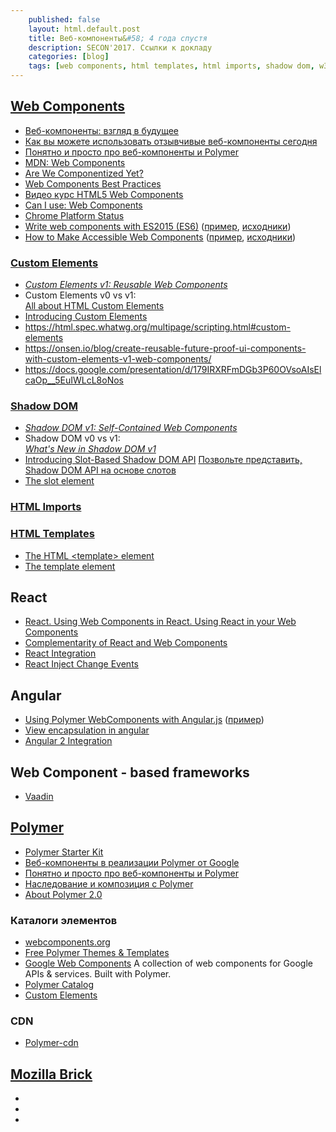 ```yaml
---
    published: false
    layout: html.default.post
    title: Веб-компоненты&#58; 4 года спустя
    description: SECON'2017. Ссылки к докладу
    categories: [blog]
    tags: [web components, html templates, html imports, shadow dom, w3c, polymer]
---
```



## [Web Components](http://w3c.github.io/webcomponents/explainer/)
*   [Веб-компоненты: взгляд в будущее](https://learn.javascript.ru/webcomponents)
*   [Как вы можете использовать отзывчивые веб-компоненты сегодня](https://habrahabr.ru/post/280636/)
*   [Понятно и просто про веб-компоненты и Polymer](https://habrahabr.ru/company/dataart/blog/270109/)
*   [MDN: Web Components](https://developer.mozilla.org/en-US/docs/Web/Web_Components)
*   [Are We Componentized Yet?](http://jonrimmer.github.io/are-we-componentized-yet/)
*   [Web Components Best Practices](https://www.webcomponents.org/community/articles/web-components-best-practices)
*   [Видео курс HTML5 Web Components](https://itvdn.com/ru/video/html5-webcomponents)
*   [Can I use: Web Components](http://caniuse.com/#search=components)
*   [Chrome Platform Status](https://www.chromestatus.com/features#category%3A%20Web%20Components)
*   [Write web components with ES2015 (ES6)](https://blog.revillweb.com/write-web-components-with-es2015-es6-75585e1f2584)
    ([пример](http://revillweb.github.io/es2015-web-component-tutorial/),
     [исходники](https://github.com/RevillWeb/es2015-web-component-tutorial))
*   [How to Make Accessible Web Components](https://www.sitepoint.com/accessible-web-components/)
    ([пример](http://codepen.io/SitePoint/pen/grqjLr),
     [исходники](https://github.com/sitepoint-editors/multiselect-web-component/blob/master/src/multiselect.html))

### [Custom Elements](http://w3c.github.io/webcomponents/spec/custom/)
*   *[Custom Elements v1: Reusable Web Components](https://developers.google.com/web/fundamentals/getting-started/primers/customelements)*
*   Custom Elements v0 vs v1:  
    [All about HTML Custom Elements](https://github.com/shawnbot/custom-elements)
*   [Introducing Custom Elements](https://webkit.org/blog/7027/introducing-custom-elements/)
*   <https://html.spec.whatwg.org/multipage/scripting.html#custom-elements>
*   <https://onsen.io/blog/create-reusable-future-proof-ui-components-with-custom-elements-v1-web-components/>
*   <https://docs.google.com/presentation/d/179IRXRFmDGb3P60OVsoAIsElcaOp__5EuIWLcL8oNos>

### [Shadow DOM](http://w3c.github.io/webcomponents/spec/shadow/)
*   *[Shadow DOM v1: Self-Contained Web Components](https://developers.google.com/web/fundamentals/getting-started/primers/shadowdom)*
*   Shadow DOM v0 vs v1:  
    *[What's New in Shadow DOM v1](https://hayato.io/2016/shadowdomv1/)*
*   [Introducing Slot-Based Shadow DOM API](https://webkit.org/blog/4096/introducing-shadow-dom-api/)
    [Позвольте представить, Shadow DOM API на основе слотов](https://habrahabr.ru/post/304112/)
*   [The slot element](https://html.spec.whatwg.org/multipage/scripting.html#the-slot-element)

### [HTML Imports](http://w3c.github.io/webcomponents/spec/imports/)

### [HTML Templates](https://dvcs.w3.org/hg/webcomponents/raw-file/tip/spec/templates/index.html)
*   [The HTML &lt;template&gt; element](https://developer.mozilla.org/en-US/docs/Web/HTML/Element/template)
*   [The template element](https://html.spec.whatwg.org/multipage/scripting.html#the-template-element)


## React
*   [React. Using Web Components in React. Using React in your Web Components](https://facebook.github.io/react/docs/webcomponents.html)
*   [Complementarity of React and Web Components](http://webcomponents.org/presentations/complementarity-of-react-and-web-components-at-reactjs-conf/)
*   [React Integration](https://github.com/webcomponents/react-integration)
*   [React Inject Change Events](https://github.com/clubajax/react-inject-change-events)


## Angular
*   [Using Polymer WebComponents with Angular.js](https://jcrowther.io/2015/05/26/using-polymer-webcomponents-with-angular-js/)
    ([пример](http://jshcrowthe.github.io/polymer-angular-demo/index.html))
*   [View encapsulation in angular](https://blog.thoughtram.io/angular/2015/06/29/shadow-dom-strategies-in-angular2.html)
*   [Angular 2 Integration](https://vaadin.com/docs/-/part/elements/angular2-polymer/overview.html)


## Web Component - based frameworks
*   [Vaadin](https://vaadin.com)


## [Polymer](https://www.polymer-project.org)
*   [Polymer Starter Kit](https://developers.google.com/web/tools/polymer-starter-kit/)
*   [Веб-компоненты в реализации Polymer от Google](http://habrahabr.ru/post/237421/)
*   [Понятно и просто про веб-компоненты и Polymer](https://habrahabr.ru/company/dataart/blog/270109/)
*   [Наследование и композиция с Polymer](http://frontender.info/inheritance-and-composition-with-polymer/)
*   [About Polymer 2.0](https://www.polymer-project.org/2.0/docs/about_20)

### Каталоги элементов
*   [webcomponents.org](https://www.webcomponents.org/)
*   [Free Polymer Themes & Templates](https://polymerthemes.com/)
*   [Google Web Components](http://googlewebcomponents.github.io/)
    A collection of web components for Google APIs & services. Built with Polymer.
*   [Polymer Catalog](https://elements.polymer-project.org/)
*   [Custom Elements](https://customelements.io/)

### CDN
*   [Polymer-cdn](http://download.github.io/polymer-cdn/)


## [Mozilla Brick](http://brick.readme.io/)
*   [](https://github.com/mozbrick/)
*   [](http://brick.readme.io/)
*   [](http://mozbrick.github.io/)
